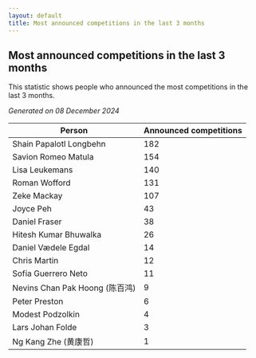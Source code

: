 ```yaml
---
layout: default
title: Most announced competitions in the last 3 months
---
```

## Most announced competitions in the last 3 months
This statistic shows people who announced the most competitions in the last 3 months.

*Generated on 08 December 2024*

| Person | Announced competitions |
| --- | --- |
| Shain Papalotl Longbehn | 182 |
| Savion Romeo Matula | 154 |
| Lisa Leukemans | 140 |
| Roman Wofford | 131 |
| Zeke Mackay | 107 |
| Joyce Peh | 43 |
| Daniel Fraser | 38 |
| Hitesh Kumar Bhuwalka | 26 |
| Daniel Vædele Egdal | 14 |
| Chris Martin | 12 |
| Sofía Guerrero Neto | 11 |
| Nevins Chan Pak Hoong (陈百鸿) | 9 |
| Peter Preston | 6 |
| Modest Podzolkin | 4 |
| Lars Johan Folde | 3 |
| Ng Kang Zhe (黄康哲) | 1 |
